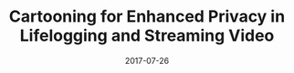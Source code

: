 ---
title: "Cartooning for Enhanced Privacy in Lifelogging and Streaming Video"
collection: publications
permalink: /publication/2017-07-26-cartoon-cvcops
venue: 'In Proceedings of the IEEE Conference on Computer Vision and Pattern Recognition Workshop on Computer Vision Challenges and Opportunities for Privacy and Security (CV-COPS ’17)'
paperurl: https://www.cs.indiana.edu/~kapadia/papers/hassan-cvcops17.pdf
date: 2017-07-26
---